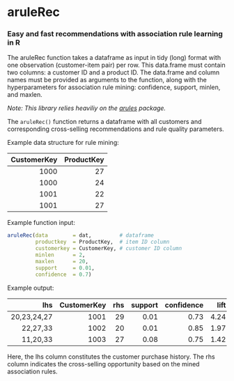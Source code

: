 # aruleRec

### Easy and fast recommendations with association rule learning in R

The aruleRec function takes a dataframe as input in tidy (long) format with one observation (customer-item pair) per row. This data.frame must contain two columns: a customer ID and a product ID. The data.frame and column names must be provided as arguments to the function, along with the hyperparameters for association rule mining: confidence, support, minlen, and maxlen. 

*Note: This library relies heaviliy on the [arules](https://cran.r-project.org/web/packages/arules/index.html) package.*

The ```aruleRec()``` function returns a dataframe with all customers and corresponding cross-selling recommendations and rule quality parameters.

Example data structure for rule mining:

| CustomerKey   | ProductKey    |
| ------------: |--------------:|
| 1000          | 27            |
| 1000          | 24            |
| 1001          | 22            |
| 1001          | 27            |


Example function input:

```R
aruleRec(data        = dat,         # dataframe
         productkey  = ProductKey,  # item ID column
         customerkey = CustomerKey, # customer ID column
         minlen      = 2, 
         maxlen      = 20, 
         support     = 0.01, 
         confidence  = 0.7)
```


Example output:

| lhs	         | CustomerKey|	rhs  |	support | confidence  | lift   |	count|
|----------------:|-----------:|--------:|----------:|------------:|-------:|--------:|
| 20,23,24,27     |     1001   |	29   |	0.01    | 0.73	    | 4.24   |	1305 |
| 22,27,33        |     1002   |	20   |	0.01    | 0.85	    | 1.97   |	1453 |
| 11,20,33        |     1003   |	27   |	0.08    | 0.75	    | 1.42   |	1151 |

Here, the lhs column constitutes the customer purchase history. The rhs column indicates the cross-selling opportunity based on the mined association rules. 

